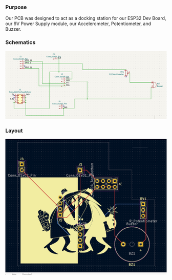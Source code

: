 ### Purpose
Our PCB was designed to act as a docking station for  our ESP32 Dev Board, our 9V Power Supply module, our Accelerometer, Potentiometer, and Buzzer. 
### Schematics
![Schematic](Images/PCBSchematic.png)

### Layout
![Layout](Images/PCBLayout.png)